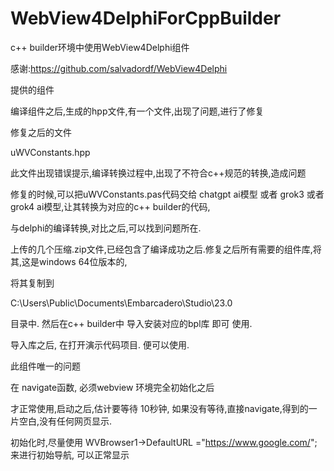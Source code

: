 # WebView4DelphiForCppBuilder
c++ builder环境中使用WebView4Delphi组件

感谢:https://github.com/salvadordf/WebView4Delphi 

提供的组件

编译组件之后,生成的hpp文件,有一个文件,出现了问题,进行了修复

修复之后的文件

uWVConstants.hpp

此文件出现错误提示,编译转换过程中,出现了不符合c++规范的转换,造成问题

修复的时候,可以把uWVConstants.pas代码交给 chatgpt ai模型 或者 grok3 或者 grok4 ai模型,让其转换为对应的c++ builder的代码,

与delphi的编译转换,对比之后,可以找到问题所在.

上传的几个压缩.zip文件,已经包含了编译成功之后.修复之后所有需要的组件库,将其,这是windows 64位版本的,

将其复制到 

C:\Users\Public\Documents\Embarcadero\Studio\23.0

目录中. 然后在c++ builder中 导入安装对应的bpl库 即可 使用.  

导入库之后, 在打开演示代码项目. 便可以使用.

此组件唯一的问题

在 navigate函数, 必须webview 环境完全初始化之后

才正常使用,启动之后,估计要等待 10秒钟, 如果没有等待,直接navigate,得到的一片空白,没有任何网页显示.

初始化时,尽量使用 WVBrowser1->DefaultURL ="https://www.google.com/";  来进行初始导航, 可以正常显示


